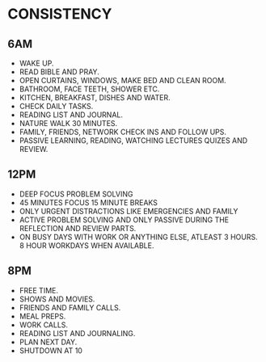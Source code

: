 # CONSISTENCY

## 6AM

* WAKE UP. 
* READ BIBLE AND PRAY.
* OPEN CURTAINS, WINDOWS, MAKE BED AND CLEAN ROOM.
* BATHROOM, FACE TEETH, SHOWER ETC.
* KITCHEN, BREAKFAST, DISHES AND WATER.
* CHECK DAILY TASKS.
* READING LIST AND JOURNAL.
* NATURE WALK 30 MINUTES. 
* FAMILY, FRIENDS, NETWORK CHECK INS AND FOLLOW UPS.
* PASSIVE LEARNING, READING, WATCHING LECTURES QUIZES AND REVIEW.

## 12PM

* DEEP FOCUS PROBLEM SOLVING
* 45 MINUTES FOCUS 15 MINUTE BREAKS
* ONLY URGENT DISTRACTIONS LIKE EMERGENCIES AND FAMILY
* ACTIVE PROBLEM SOLVING AND ONLY PASSIVE DURING THE REFLECTION AND REVIEW PARTS.
* ON BUSY DAYS WITH WORK OR ANYTHING ELSE, ATLEAST 3 HOURS. 8 HOUR WORKDAYS WHEN AVAILABLE.

## 8PM

* FREE TIME.
* SHOWS AND MOVIES.
* FRIENDS AND FAMILY CALLS.
* MEAL PREPS.
* WORK CALLS.
* READING LIST AND JOURNALING.
* PLAN NEXT DAY.
* SHUTDOWN AT 10
